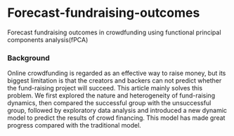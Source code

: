 # Forecast-fundraising-outcomes
Forecast fundraising outcomes in crowdfunding using functional principal components analysis(fPCA)

### Background
Online crowdfunding is regarded as an effective way to raise money, but its biggest limitation is that the creators and backers can not predict whether the fund-raising project will succeed. This article mainly solves this problem. We first explored the nature and heterogeneity of fund-raising dynamics, then compared the successful group with the unsuccessful group, followed by exploratory data analysis and introduced a new dynamic model to predict the results of crowd financing. This model has made great progress compared with the traditional model.














